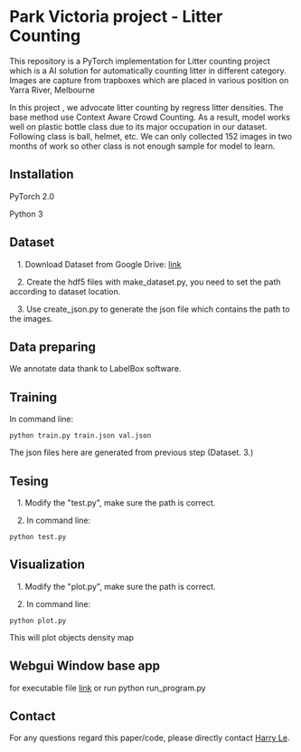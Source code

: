 # Park Victoria project - Litter Counting

This repository is a PyTorch implementation for Litter counting project which is a AI solution for automatically counting litter in different category. Images are capture from trapboxes which are placed in various position on Yarra River, Melbourne

In this project , we advocate litter counting by regress litter densities. The base method use Context Aware Crowd Counting.
As a result, model works well on plastic bottle class due to its major occupation in our dataset. Following class is ball, helmet, etc.
We can only collected 152 images in two months of work so other class is not enough sample for model to learn.


## Installation
PyTorch 2.0

Python 3

## Dataset

&emsp;1. Download Dataset from
Google Drive: [link](https://drive.google.com/file/d/1Va48_Vphym9g8fLzeywseXhlX7VmxRWU/view?usp=sharing) 

&emsp;2. Create the hdf5 files with make_dataset.py, you need to set the path according to dataset location.

&emsp;3. Use create_json.py to generate the json file which contains the path to the images.

## Data preparing
We annotate data thank to LabelBox software.


## Training
In command line:

```
python train.py train.json val.json

``` 

The json files here are generated from previous step (Dataset. 3.)

## Tesing
&emsp;1. Modify the "test.py", make sure the path is correct.

&emsp;2. In command line:

```
python test.py

``` 

## Visualization
&emsp;1. Modify the "plot.py", make sure the path is correct.

&emsp;2. In command line:

```
python plot.py

``` 
This will plot objects density map

## Webgui Window base app

for executable file [link](https://drive.google.com/file/d/1HUmi61hAxW5O6A82jRgBkUXqjrKdtDQC/view?usp=drive_link)
or run
python run_program.py





## Contact

For any questions regard this paper/code, please directly contact [Harry Le](mailto:dzung.leanh218@gmail.com).


